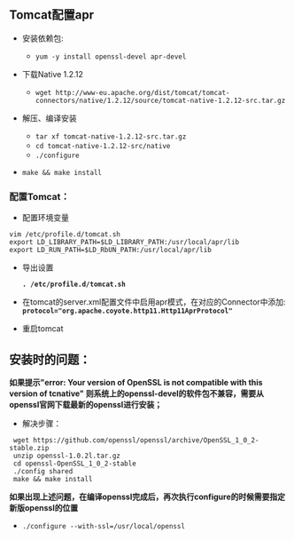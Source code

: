 ## Tomcat配置apr
* 安装依赖包:
  * `yum -y install openssl-devel apr-devel`

* 下载Native 1.2.12
  * `wget http://www-eu.apache.org/dist/tomcat/tomcat-connectors/native/1.2.12/source/tomcat-native-1.2.12-src.tar.gz`

* 解压、编译安装
  * `tar xf tomcat-native-1.2.12-src.tar.gz` 
  * `cd tomcat-native-1.2.12-src/native`
  * `./configure`

* `make && make install`


### 配置Tomcat：
* 配置环境变量
```
vim /etc/profile.d/tomcat.sh
export LD_LIBRARY_PATH=$LD_LIBRARY_PATH:/usr/local/apr/lib
export LD_RUN_PATH=$LD_RbUN_PATH:/usr/local/apr/lib
```

* 导出设置

  **`. /etc/profile.d/tomcat.sh`**

* 在tomcat的server.xml配置文件中启用apr模式，在对应的Connector中添加:
**`protocol="org.apache.coyote.http11.Http11AprProtocol"`**

* 重启tomcat

## 安装时的问题：

**如果提示"error: Your version of OpenSSL is not compatible with this version of tcnative" 则系统上的openssl-devel的软件包不兼容，需要从openssl官网下载最新的openssl进行安装；**
* 解决步骤：

```
 wget https://github.com/openssl/openssl/archive/OpenSSL_1_0_2-stable.zip
 unzip openssl-1.0.2l.tar.gz
 cd openssl-OpenSSL_1_0_2-stable
 ./config shared
 make && make install

```
**如果出现上述问题，在编译openssl完成后，再次执行configure的时候需要指定新版openssl的位置**
* `./configure --with-ssl=/usr/local/openssl`
